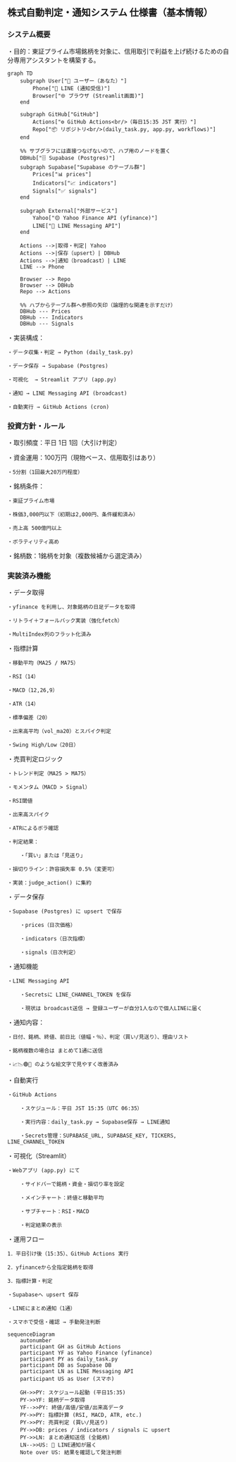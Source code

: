 ## 株式自動判定・通知システム 仕様書（基本情報）
### システム概要
・目的：東証プライム市場銘柄を対象に、信用取引で利益を上げ続けるための自分専用アシスタントを構築する。

```mermaid
graph TD
    subgraph User["👤 ユーザー（あなた）"]
        Phone["📱 LINE (通知受信)"]
        Browser["🌐 ブラウザ (Streamlit画面)"]
    end

    subgraph GitHub["GitHub"]
        Actions["⚙️ GitHub Actions<br/>（毎日15:35 JST 実行）"]
        Repo["📦 リポジトリ<br/>(daily_task.py, app.py, workflows)"]
    end

    %% サブグラフには直接つなげないので、ハブ用のノードを置く
    DBHub["🗄️ Supabase (Postgres)"]
    subgraph Supabase["Supabase のテーブル群"]
        Prices["📊 prices"]
        Indicators["📈 indicators"]
        Signals["✅ signals"]
    end

    subgraph External["外部サービス"]
        Yahoo["🟡 Yahoo Finance API (yfinance)"]
        LINE["💬 LINE Messaging API"]
    end

    Actions -->|取得・判定| Yahoo
    Actions -->|保存（upsert）| DBHub
    Actions -->|通知（broadcast）| LINE
    LINE --> Phone

    Browser --> Repo
    Browser --> DBHub
    Repo --> Actions

    %% ハブからテーブル群へ参照の矢印（論理的な関連を示すだけ）
    DBHub --- Prices
    DBHub --- Indicators
    DBHub --- Signals

```


・実装構成：

    ・データ収集・判定 → Python (daily_task.py)

    ・データ保存 → Supabase (Postgres)

    ・可視化  → Streamlit アプリ (app.py)

    ・通知 → LINE Messaging API (broadcast)

    ・自動実行 → GitHub Actions (cron)

### 投資方針・ルール
・取引頻度：平日 1日 1回（大引け判定）

・資金運用：100万円（現物ベース、信用取引はあり）

    ・5分割（1回最大20万円程度）

・銘柄条件：

    ・東証プライム市場

    ・株価3,000円以下（初期は2,000円、条件緩和済み）

    ・売上高 500億円以上

    ・ボラティリティ高め

・銘柄数：1銘柄を対象（複数候補から選定済み）

### 実装済み機能
・データ取得

    ・yfinance を利用し、対象銘柄の日足データを取得

    ・リトライ＋フォールバック実装（強化fetch）

    ・MultiIndex列のフラット化済み

・指標計算

    ・移動平均（MA25 / MA75）

    ・RSI（14）

    ・MACD（12,26,9）

    ・ATR（14）

    ・標準偏差（20）

    ・出来高平均（vol_ma20）とスパイク判定

    ・Swing High/Low（20日）

・売買判定ロジック

    ・トレンド判定（MA25 > MA75）

    ・モメンタム（MACD > Signal）

    ・RSI閾値

    ・出来高スパイク

    ・ATRによるボラ確認

    ・判定結果：

        ・「買い」または「見送り」

    ・損切りライン：許容損失率 0.5%（変更可）

    ・実装：judge_action() に集約

・データ保存

    ・Supabase (Postgres) に upsert で保存

        ・prices（日次価格）

        ・indicators（日次指標）

        ・signals（日次判定）

・通知機能

    ・LINE Messaging API

        ・Secretsに LINE_CHANNEL_TOKEN を保存

        ・現状は broadcast送信 → 登録ユーザーが自分1人なので個人LINEに届く

・通知内容：

    ・日付、銘柄、終値、前日比（値幅・％）、判定（買い/見送り）、理由リスト

    ・銘柄複数の場合は まとめて1通に送信

    ・📈📉🟢🛒 のような絵文字で見やすく改善済み

・自動実行

    ・GitHub Actions

        ・スケジュール：平日 JST 15:35（UTC 06:35）

        ・実行内容：daily_task.py → Supabase保存 → LINE通知

        ・Secrets管理：SUPABASE_URL, SUPABASE_KEY, TICKERS, LINE_CHANNEL_TOKEN

・可視化（Streamlit）

    ・Webアプリ (app.py) にて

        ・サイドバーで銘柄・資金・損切り率を設定

        ・メインチャート：終値と移動平均

        ・サブチャート：RSI・MACD

        ・判定結果の表示

・運用フロー

    1．平日引け後（15:35）、GitHub Actions 実行

    2．yfinanceから全指定銘柄を取得

    3．指標計算・判定

    ・Supabaseへ upsert 保存

    ・LINEにまとめ通知（1通）

    ・スマホで受信・確認 → 手動発注判断

```mermaid
sequenceDiagram
    autonumber
    participant GH as GitHub Actions
    participant YF as Yahoo Finance (yfinance)
    participant PY as daily_task.py
    participant DB as Supabase DB
    participant LN as LINE Messaging API
    participant US as User (スマホ)

    GH->>PY: スケジュール起動 (平日15:35)
    PY->>YF: 銘柄データ取得
    YF-->>PY: 終値/高値/安値/出来高データ
    PY->>PY: 指標計算 (RSI, MACD, ATR, etc.)
    PY->>PY: 売買判定 (買い/見送り)
    PY->>DB: prices / indicators / signals に upsert
    PY->>LN: まとめ通知送信 (全銘柄)
    LN-->>US: 📲 LINE通知が届く
    Note over US: 結果を確認して発注判断
```

